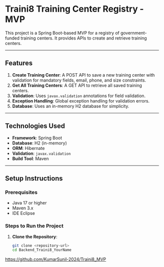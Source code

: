 # Traini8 Training Center Registry - MVP

This project is a Spring Boot-based MVP for a registry of government-funded training centers. It provides APIs to create and retrieve training centers.

---

## **Features**
1. **Create Training Center**: A POST API to save a new training center with validation for mandatory fields, email, phone, and size constraints.
2. **Get All Training Centers**: A GET API to retrieve all saved training centers.
3. **Validation**: Uses `javax.validation` annotations for field validation.
4. **Exception Handling**: Global exception handling for validation errors.
5. **Database**: Uses an in-memory H2 database for simplicity.

---

## **Technologies Used**
- **Framework**: Spring Boot
- **Database**: H2 (in-memory)
- **ORM**: Hibernate
- **Validation**: `javax.validation`
- **Build Tool**: Maven

---

## **Setup Instructions**

### Prerequisites
- Java 17 or higher
- Maven 3.x
- IDE Eclipse

### Steps to Run the Project
1. **Clone the Repository**:
   ```bash
   git clone <repository-url>
   cd Backend_Traini8_YourName


https://github.com/KumarSunil-2024/Traini8_MVP

